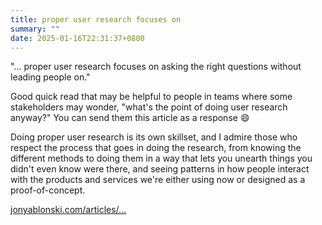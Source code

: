 ```yaml
---
title: proper user research focuses on
summary: ""
date: 2025-01-16T22:31:37+0800
---
```


"... proper user research focuses on asking the right questions without leading people on."

Good quick read that may be helpful to people in teams where some stakeholders may wonder, "what's the point of doing user research anyway?" You can send them this article as a response 😄

Doing proper user research is its own skillset, and I admire those who respect the process that goes in doing the research, from knowing the different methods to doing them in a way that lets you unearth things you didn't even know were there, and seeing patterns in how people interact with the products and services we're either using now or designed as a proof-of-concept.

[jonyablonski.com/articles/...](https://jonyablonski.com/articles/2025/user-research-myths/)
